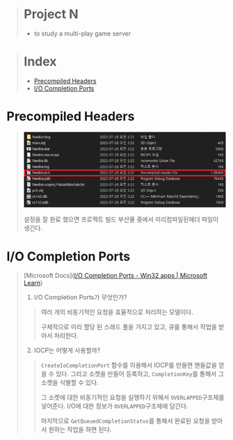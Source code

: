 > # Project N
> 
> - to study a multi-play game server

> # Index
> 
> - [Precompiled Headers](#precompiled-headers)
> - [I/O Completion Ports](#i/o-completion-ports)

# Precompiled Headers

> ![](./images/precompiled%20headers_pchf.png)
> 
> 설정을 잘 완료 했으면 프로젝트 빌드 부산물 중에서 미리컴파일된헤더 파일이 생긴다.

# I/O Completion Ports

> [Microsoft Docs]([I/O Completion Ports - Win32 apps | Microsoft Learn](https://learn.microsoft.com/en-us/windows/win32/fileio/i-o-completion-ports))
> 
> 1. I/O Completion Ports가 무엇인가?
> 
> > 여러 개의 비동기적인 요청을 효율적으로 처리하는 모델이다.
> > 
> > 구체적으로 미리 할당 된 스레드 풀을 가지고 있고, 큐를 통해서 작업을 받아서 처리한다.
> 
> 2. IOCP는 어떻게 사용할까?
> 
> > `CreateIoCompletionPort` 함수를 이용해서 IOCP를 만들면 핸들값을 얻을 수 있다. 그리고 소켓을 만들어 등록하고, `CompletionKey`를 통해서 그 소켓을 식별할 수 있다.
> > 
> > 그 소켓에 대한 비동기적인 요청을 실행하기 위해서 `OVERLAPPED`구조체를 넣어준다. I/O에 대한 정보가 `OVERLAPPED`구조체에 담긴다. 
> > 
> > 마지막으로 `GetQueuedCompletionStatus`를 통해서 완료된 요청을 받아서 원하는 작업을 하면 된다.



